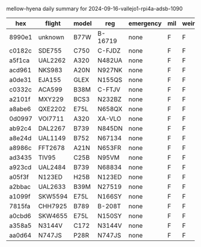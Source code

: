 mellow-hyena daily summary for 2024-09-16-vallejo1-rpi4a-adsb-1090

|hex|flight|model|reg|emergency|mil|weirdo|
|--|--|--|--|--|--|--|
|8990e1|unknown|B77W|B-16719|none|F|F|
|c0182c|SDE755|C750|C-FJDZ|none|F|F|
|a5f1ca|UAL2262|A320|N482UA|none|F|F|
|acd961|NKS983|A20N|N927NK|none|F|F|
|a0de31|EJA155|GLEX|N155QS|none|F|F|
|c0332c|ACA599|B38M|C-FTJV|none|F|F|
|a2101f|MXY229|BCS3|N232BZ|none|F|F|
|a8abe6|QXE2202|E75L|N658QX|none|F|F|
|0d0997|VOI7711|A320|XA-VLO|none|F|F|
|ab92c4|DAL2267|B739|N845DN|none|F|F|
|a8e24d|UAL1149|B752|N67134|none|F|F|
|a8986c|FFT2678|A21N|N653FR|none|F|F|
|ad3435|TIV95|C25B|N95VM|none|F|F|
|a923cd|UAL2484|B739|N68834|none|F|F|
|a05f3f|N123ED|H25B|N123ED|none|F|F|
|a2bbac|UAL2633|B39M|N27519|none|F|F|
|a1099f|SKW5594|E75L|N166SY|none|F|F|
|7815fa|CHH7925|B789|B-208T|none|F|F|
|a0cbd6|SKW4655|E75L|N150SY|none|F|F|
|a358a5|N3144V|C172|N3144V|none|F|F|
|aa0d64|N747JS|P28R|N747JS|none|F|F|

